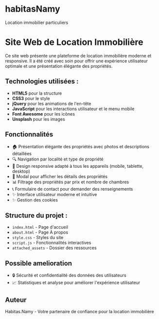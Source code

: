 # habitasNamy
Location immobilier particuliers 

# Site Web de Location Immobilière

Ce site web présente une plateforme de location immobilière moderne et responsive. Il a été créé avec soin pour offrir une expérience utilisateur optimale et une présentation élégante des propriétés.

## Technologies utilisées :
+ **HTML5** pour la structure
+ **CSS3** pour le style
+ **jQuery** pour les animations de l'en-tête
+ **JavaScript** pour les interactions utilisateur et le menu mobile
+ **Font Awesome** pour les icônes
+ **Unsplash** pour les images

## Fonctionnalités

- 🏠 Présentation élégante des propriétés avec photos et descriptions détaillées
- 🔍 Navigation par localité et type de propriété
- 📱 Design responsive adapté à tous les appareils (mobile, tablette, desktop)
- 📱 Modal pour afficher les détails des propriétés
- 📊 Filtrage des propriétés par prix et nombre de chambres
- 📞 Formulaire de contact pour demander des renseignements
- ✨ Interface utilisateur moderne et intuitive
- ✨ Gestion des cookies


## Structure du projet :
- `index.html` - Page d'accueil
- `about.html` - Page À propos
- `style.css` - Styles du site
- `script.js` - Fonctionnalités interactives
- `attached_assets` - Dossier des ressources

## Possible amelioration 
- 🔒 Sécurité et confidentialité des données des utilisateurs
- 📈 Statistiques et analyse pour améliorer l'expérience utilisateur

## Auteur
Habitas.Namy - Votre partenaire de confiance pour la location immobilière
